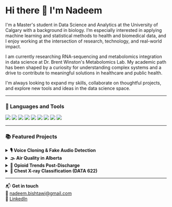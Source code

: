 # Hi there 👋 I'm Nadeem

I'm a Master's student in Data Science and Analytics at the University of Calgary with a background in biology. I’m especially interested in applying machine learning and statistical methods to health and biomedical data, and I enjoy working at the intersection of research, technology, and real-world impact.

I am currently researching RNA-sequencing and metabolomics integration in data science at Dr. Brent Winston's Metabolomics Lab. My academic path has been shaped by a curiosity for understanding complex systems and a drive to contribute to meaningful solutions in healthcare and public health.

I'm always looking to expand my skills, collaborate on thoughtful projects, and explore new tools and ideas in the data science space.

---

### 🔧 Languages and Tools

<p>
  <img src="https://img.shields.io/badge/Python-3776AB?style=flat&logo=python&logoColor=white"/>
  <img src="https://img.shields.io/badge/R-276DC3?style=flat&logo=r&logoColor=white"/>
  <img src="https://img.shields.io/badge/SQL-4479A1?style=flat&logo=postgresql&logoColor=white"/>
  <img src="https://img.shields.io/badge/TensorFlow-FF6F00?style=flat&logo=tensorflow&logoColor=white"/>
  <img src="https://img.shields.io/badge/Keras-D00000?style=flat&logo=keras&logoColor=white"/>
  <img src="https://img.shields.io/badge/PyTorch-EE4C2C?style=flat&logo=pytorch&logoColor=white"/>
  <img src="https://img.shields.io/badge/Jupyter-F37626?style=flat&logo=jupyter&logoColor=white"/>
  <img src="https://img.shields.io/badge/Tableau-E97627?style=flat&logo=tableau&logoColor=white"/>
  <img src="https://img.shields.io/badge/Git-F05032?style=flat&logo=git&logoColor=white"/>
</p>

---

### 📚 Featured Projects

<details>
  <summary><strong>🎙️ Voice Cloning & Fake Audio Detection</strong></summary>

  This project involves building a system that clones voice samples using the TIMIT corpus and detects fake audio using machine learning classifiers.  
  Techniques used include audio preprocessing (`pydub`), spectrogram generation, and classification via PyTorch and XGBoost.  
  The pipeline supports speaker-to-speaker cloning and explores WER metrics for evaluation.  
  This project demonstrates applied work in synthetic speech and anti-spoofing detection.
  <br><br>
  🔗 [View project](https://github.com/nbishtawi/Voice-Cloning-and-Fake-Audio-Detection)

</details>

<details>
  <summary><strong>🌫️ Air Quality in Alberta</strong></summary>

  This collaborative project explored how demographic and environmental factors correlate with Alberta's Air Quality Health Index (AQHI).  
  We used open data sources from the Alberta Government to analyze relationships between air quality, life expectancy, population size, and emissions.  
  Tools Python for visualization, and statistical analysis to detect long-term regional trends.
  <br><br>
  🔗 [View project](https://github.com/mjM00n/Air-Quality-in-Alberta)

</details>

<details>
  <summary><strong>💊 Opioid Trends Post-Discharge</strong></summary>

  This project examined opioid prescribing patterns in patients following hospital discharge, using real-world administrative health data.  
  Key visualizations include class comparisons (e.g., opioids vs. NSAIDs/psychotropics), stratified bar charts, and jitter plots across diagnoses and age.  
  We aimed to highlight risks and inform better post-discharge opioid management, leveraging `ggplot2`, `treemap`, and tidyverse tools in R.

  <br>

  <img src="https://raw.githubusercontent.com/nbishtawi/Opioid-trends-postdischarge/main/figures/treemap_diagnoses.png" width="400"/>
  
  <br><br>
  🔗 [View project](https://github.com/nbishtawi/Opioid-trends-postdischarge)

</details>

<details>
  <summary><strong>🩻 Chest X-ray Classification (DATA 622)</strong></summary>

  This deep learning project involved training a convolutional neural network using PyTorch to classify chest X-ray images into multiple diagnostic labels.  
  We explored different model architectures (EfficientNet, ResNet), fine-tuned hyperparameters using Optuna, and used SHAP for model explainability.  
  Evaluation metrics included micro-averaged AUC, F1, and accuracy across multilabel predictions.
  <br><br>
  🔗 [View project](https://github.com/Felipecastanog/Final_Project_Data622)

</details>

---

📬 **Get in touch**  
📧 nadeem.bishtawi@gmail.com  
🔗 [LinkedIn](https://www.linkedin.com/in/nadeem-bishtawi/)
